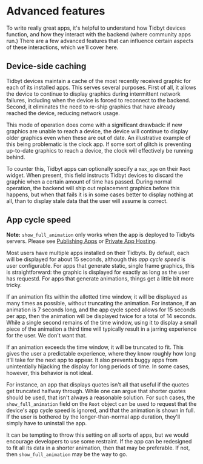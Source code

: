 # Advanced features

To write really great apps, it's helpful to understand how Tidbyt
devices function, and how they interact with the backend (where
community apps run.) There are a few advanced features that can
influence certain aspects of these interactions, which we'll cover
here.

## Device-side caching

Tidbyt devices maintain a cache of the most recently received graphic
for each of its installed apps. This serves several purposes. First of
all, it allows the device to continue to display graphics during
intermittent network failures, including when the device is forced to
reconnect to the backend. Second, it eliminates the need to re-ship
graphics that have already reached the device, reducing network
usage.

This mode of operation does come with a significant drawback: if new
graphics are unable to reach a device, the device will continue to
display older graphics even when these are out of date. An
illustrative example of this being problematic is the clock app. If
some sort of glitch is preventing up-to-date graphics to reach a
device, the clock will effectively be running behind.

To counter this, Tidbyt apps can optionally specify a `max_age` on
their `Root` widget. When present, this field instructs Tidbyt devices
to discard the graphic when a certain amount of time has
passed. During normal operation, the backend will ship out replacement
graphics before this happens, but when that fails it is in some cases
better to display nothing at all, than to display stale data that the
user will assume is correct.

## App cycle speed
**Note:** `show_full_animation` only works when the app is deployed to Tidbyts servers.
Please see [Publishing Apps](../04_publish/02_publishing_apps.md) or
[Private App Hosting](../02_build/16_private_apps.md).

Most users have multiple apps installed on their Tidbyts. By default,
each will be displayed for about 15 seconds, although this _app cycle
speed_ is user configurable. For apps that generate static, single
frame graphics, this is straightforward: the graphic is displayed for
exactly as long as the user has requestd. For apps that generate
animations, things get a little bit more tricky.

If an animation fits within the allotted time window, it will be
displayed as many times as possible, without truncating the
animation. For instance, if an animation is 7 seconds long, and the
app cycle speed allows for 15 seconds per app, then the animation will
be displayed twice for a total of 14 seconds. While a single second
remains of the time window, using it to display a small piece of the
animation a third time will typically result in a jarring experience
for the user. We don't want that.

If an animation exceeds the time window, it will be truncated to
fit. This gives the user a predictable experience, where they know
roughly how long it'll take for the next app to appear. It also
prevents buggy apps from unintentially hijacking the display for long
periods of time. In some cases, however, this behavior is not ideal.

For instance, an app that displays quotes isn't all that useful if the
quotes get truncated halfway through. While one can argue that shorter
quotes should be used, that isn't always a reasonable solution. For
such cases, the `show_full_animation` field on the `Root` object can
be used to request that the device's app cycle speed is ignored, and
that the animation is shown in full. If the user is bothered by the
longer-than-normal app duration, they'll simply have to uninstall the
app.

It can be tempting to throw this setting on all sorts of apps, but we
would encourage developers to use some restraint. If the app can be
redesigned to fit all its data in a shorter animation, then that may
be preferable. If not, then `show_full_animation` may be the way to
go.
